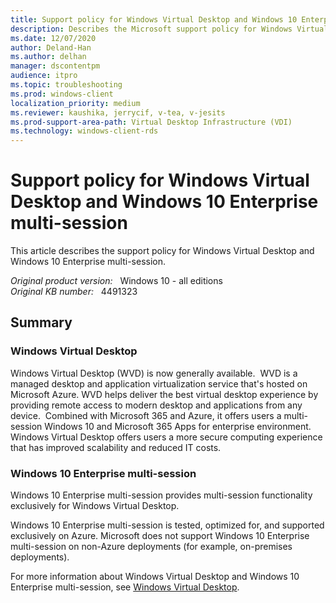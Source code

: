 ```yaml
---
title: Support policy for Windows Virtual Desktop and Windows 10 Enterprise multi-session
description: Describes the Microsoft support policy for Windows Virtual Desktop and Windows 10 Enterprise for virtual desktops. Both are supported in Azure only.
ms.date: 12/07/2020
author: Deland-Han
ms.author: delhan 
manager: dscontentpm
audience: itpro
ms.topic: troubleshooting
ms.prod: windows-client
localization_priority: medium
ms.reviewer: kaushika, jerrycif, v-tea, v-jesits
ms.prod-support-area-path: Virtual Desktop Infrastructure (VDI)
ms.technology: windows-client-rds
---
```

# Support policy for Windows Virtual Desktop and Windows 10 Enterprise multi-session

This article describes the support policy for Windows Virtual Desktop and Windows 10 Enterprise multi-session.

_Original product version:_ &nbsp; Windows 10 - all editions  
_Original KB number:_ &nbsp; 4491323

## Summary

### Windows Virtual Desktop

Windows Virtual Desktop (WVD) is now generally available.  WVD is a managed desktop and application virtualization service that's hosted on Microsoft Azure. WVD helps deliver the best virtual desktop experience by providing remote access to modern desktop and applications from any device.  Combined with Microsoft 365 and Azure, it offers users a multi-session Windows 10 and Microsoft 365 Apps for enterprise environment. Windows Virtual Desktop offers users a more secure computing experience that has improved scalability and reduced IT costs.

### Windows 10 Enterprise multi-session

Windows 10 Enterprise multi-session provides multi-session functionality exclusively for Windows Virtual Desktop.

Windows 10 Enterprise multi-session is tested, optimized for, and supported exclusively on Azure. Microsoft does not support Windows 10 Enterprise multi-session on non-Azure deployments (for example, on-premises deployments).

For more information about Windows Virtual Desktop and Windows 10 Enterprise multi-session, see [Windows Virtual Desktop](https://azure.microsoft.com/services/virtual-desktop/).
